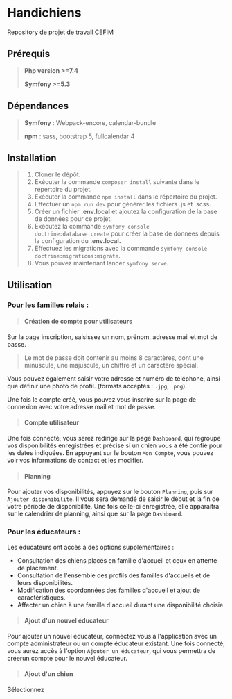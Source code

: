 # Handichiens
Repository de projet de travail CEFIM

## Prérequis

> **Php version >=7.4**
>
> **Symfony >=5.3**

## Dépendances

> **Symfony** :
> Webpack-encore,
> calendar-bundle
>
> **npm** :
> sass,
> bootstrap 5,
> fullcalendar 4

## Installation

>1. Cloner le dépôt.
>1. Exécuter la commande `composer install` suivante dans le répertoire du projet.
>1. Exécuter la commande `npm install` dans le répertoire du projet.
>1. Effectuer un `npm run dev` pour générer les fichiers .js et .scss.
>1. Créer un fichier **.env.local** et ajoutez la configuration de la base de données pour ce projet.
>1. Exécutez la commande `symfony console doctrine:database:create` pour créer la base de données depuis la configuration du **.env.local.**
>1. Effectuez les migrations avec la commande `symfony console doctrine:migrations:migrate`.
>1. Vous pouvez maintenant lancer `symfony serve`.

## Utilisation

### Pour les familles relais : 

>#### **Création de compte pour utilisateurs**

Sur la page inscription, saisissez un nom, prénom, adresse mail et mot de passe.
>Le mot de passe doit contenir au moins 8 caractères, dont  une minuscule, une majuscule, un chiffre et un caractère spécial.

Vous pouvez également saisir votre adresse et numéro de téléphone, ainsi que définir une photo de profil. (formats acceptés : `.jpg`, `.png`).

Une fois le compte créé, vous pouvez vous inscrire sur la page de connexion avec votre adresse mail et mot de passe.

>#### Compte utilisateur
Une fois connecté, vous serez redirigé sur la page `Dashboard`, qui regroupe vos disponibilités enregistrées et précise si un chien vous a été confié pour les dates indiquées.
En appuyant sur le bouton `Mon Compte`, vous pouvez voir vos informations de contact et les modifier.

>#### Planning
Pour ajouter vos disponibilités, appuyez sur le bouton `Planning`, puis sur `Ajouter disponibilité`.
Il vous sera demandé de saisir le début et la fin de votre période de disponibilité.
Une fois celle-ci enregistrée, elle apparaitra sur le calendrier de planning, ainsi que sur la page `Dashboard`.

### Pour les éducateurs :

Les éducateurs ont accès à des options supplémentaires :
* Consultation des chiens placés en famille d'accueil et ceux en attente de placement.
* Consultation de l'ensemble des profils des familles d'accueils et de leurs disponibilités.
* Modification des coordonnées des familles d'accueil et ajout de caractéristiques.
* Affecter un chien à une famille d'accueil durant une disponibilité choisie.

>#### Ajout d'un nouvel éducateur

Pour ajouter un nouvel éducateur, connectez vous à l'application avec un compte administrateur ou un compte éducateur existant. Une fois connecté, vous aurez accès à l'option `Ajouter un éducateur`, qui vous permettra de créerun compte pour le nouvel éducateur.

>#### Ajout d'un chien

Sélectionnez 